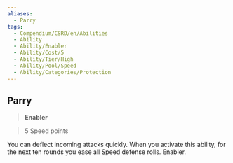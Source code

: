 ```yaml
---
aliases:
  - Parry
tags:
  - Compendium/CSRD/en/Abilities
  - Ability
  - Ability/Enabler
  - Ability/Cost/5
  - Ability/Tier/High
  - Ability/Pool/Speed
  - Ability/Categories/Protection
---
```

  
    
## Parry    
>**Enabler**    
>5 Speed points  
    
You can deflect incoming attacks quickly. When you activate this ability, for the next ten rounds you ease all Speed defense rolls. Enabler.